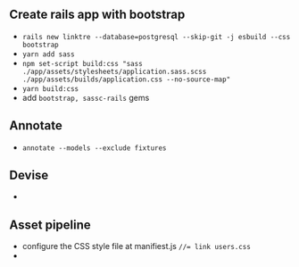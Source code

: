 ## Create rails app with bootstrap 
- `rails new linktre --database=postgresql --skip-git -j esbuild --css bootstrap`  
- `yarn add sass` 
- `npm set-script build:css "sass ./app/assets/stylesheets/application.sass.scss ./app/assets/builds/application.css --no-source-map"` 
- `yarn build:css` 
- add `bootstrap, sassc-rails` gems 

## Annotate 
- `annotate --models --exclude fixtures` 


## Devise  
- 


## Asset pipeline  
- configure the CSS style file at manifiest.js `//= link users.css` 
- 